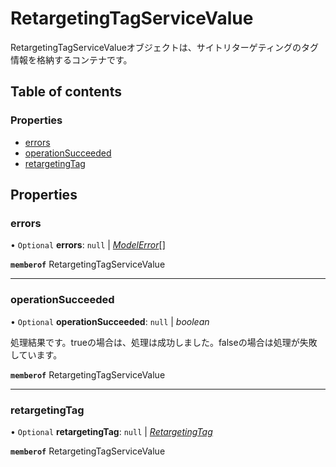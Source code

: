 # RetargetingTagServiceValue


<div lang=\"ja\">RetargetingTagServiceValueオブジェクトは、サイトリターゲティングのタグ情報を格納するコンテナです。</div> 

## Table of contents

### Properties

- [errors](retargetingtagservicevalue.md#errors)
- [operationSucceeded](retargetingtagservicevalue.md#operationsucceeded)
- [retargetingTag](retargetingtagservicevalue.md#retargetingtag)

## Properties

### errors

• `Optional` **errors**: ``null`` \| [*ModelError*](modelerror.md)[]

**`memberof`** RetargetingTagServiceValue

___

### operationSucceeded

• `Optional` **operationSucceeded**: ``null`` \| *boolean*

<div lang=\"ja\">処理結果です。trueの場合は、処理は成功しました。falseの場合は処理が失敗しています。</div> 

**`memberof`** RetargetingTagServiceValue

___

### retargetingTag

• `Optional` **retargetingTag**: ``null`` \| [*RetargetingTag*](retargetingtag.md)

**`memberof`** RetargetingTagServiceValue
